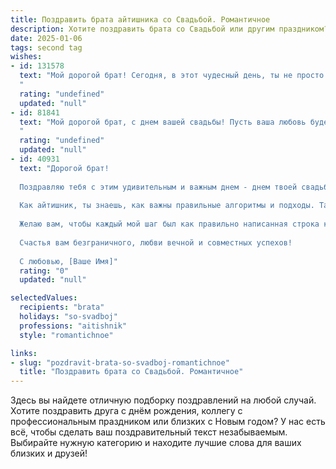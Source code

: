 ```yaml
---
title: Поздравить брата айтишника со Свадьбой. Романтичное
description: Хотите поздравить брата со Свадьбой или другим праздником? Наш ИИ создаст незабываемое поздравление, а вы обязательно выделитесь среди других.  
date: 2025-01-06
tags: second tag
wishes:
- id: 131578
  text: "Мой дорогой брат! Сегодня, в этот чудесный день, ты не просто женился — ты обрёл свою половинку, свою звезду, с которой готов разделить всю жизнь, все её радости и трудности.  Пусть ваша любовь будет таким же мощным и надежным кодом, который ни один хакер не сможет взломать, таким же стабильным, как лучший сервер, и таким же бесконечно прекрасным, как самый захватывающий сюжет. Желаю вам океана счастья,  крепкой семьи и  ярких мгновений, которые вы будете хранить в памяти как драгоценные файлы.  Счастья вам, родной!
  "
  rating: "undefined"
  updated: "null"
- id: 81841
  text: "Мой дорогой брат, с днем вашей свадьбы! Пусть ваша любовь будет такой же крепкой и надежной, как алгоритмы, которые ты создаешь. Желаю, чтобы ваша жизнь была наполнена радостью, счастьем и безграничным пониманием, как код, написанный с любовью.
  "
  rating: "undefined"
  updated: "null"
- id: 40931
  text: "Дорогой брат!
  
  Поздравляю тебя с этим удивительным и важным днем - днем твоей свадьбы! Сегодня ты начинаешь новое путешествие, в котором вы с любимой сможете переписывать свою уникальную историю, наполняя её любовью и счастьем.
  
  Как айтишник, ты знаешь, как важны правильные алгоритмы и подходы. Так и в жизни: нахождение гармонии и взаимопонимания с любимым человеком - это самый важный код, который сделает вашу связь сильнее с каждым днём. Пусть ваша любовь будет стабильной, как сервер, и всегда защищённой от вирусов сомнений и трудностей.
  
  Желаю вам, чтобы каждый мой шаг был как правильно написанная строка кода - заполнял ваш дом радостью, довериями и теплом. Пусть ваша семья будет яркой, как экран, и доброй, как программа с открытым исходным кодом.
  
  Счастья вам безграничного, любви вечной и совместных успехов!
  
  С любовью, [Ваше Имя]"
  rating: "0"
  updated: "null"

selectedValues:
  recipients: "brata"
  holidays: "so-svadboj"
  professions: "aitishnik"
  style: "romantichnoe"

links:
- slug: "pozdravit-brata-so-svadboj-romantichnoe"
  title: "Поздравить брата со Свадьбой. Романтичное"
---
```


Здесь вы найдете отличную подборку поздравлений на любой случай. 
Хотите поздравить друга с днём рождения, коллегу с профессиональным праздником или близких с Новым годом? У нас есть всё, чтобы сделать ваш поздравительный текст незабываемым. Выбирайте нужную категорию и находите лучшие слова для ваших близких и друзей!
